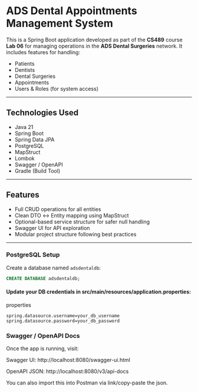 # ADS Dental Appointments Management System

This is a Spring Boot application developed as part of the **CS489** course **Lab 06** for managing operations in the **ADS Dental Surgeries** network. It includes features for handling:

- Patients
- Dentists
- Dental Surgeries
- Appointments
- Users & Roles (for system access)

---

## Technologies Used

- Java 21
- Spring Boot
- Spring Data JPA
- PostgreSQL
- MapStruct
- Lombok
- Swagger / OpenAPI
- Gradle (Build Tool)

---

## Features

- Full CRUD operations for all entities
- Clean DTO ↔ Entity mapping using MapStruct
- Optional-based service structure for safer null handling
- Swagger UI for API exploration
- Modular project structure following best practices

---
### PostgreSQL Setup

Create a database named `adsdentaldb`:

```sql
CREATE DATABASE adsdentaldb;
```

#### Update your DB credentials in src/main/resources/application.properties:

properties
```
spring.datasource.username=your_db_username
spring.datasource.password=your_db_password
```


### Swagger / OpenAPI Docs
Once the app is running, visit:

Swagger UI: http://localhost:8080/swagger-ui.html

OpenAPI JSON: http://localhost:8080/v3/api-docs

You can also import this into Postman via link/copy-paste the json.